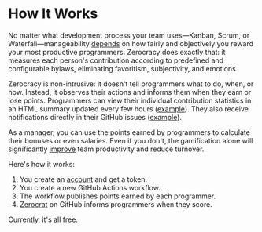 # How It Works

No matter what development process your team uses—Kanban, Scrum, or
Waterfall—manageability [depends][measure-or-not] on how fairly and objectively
you reward your most productive programmers. Zerocracy does exactly that: it
measures each person's contribution according to predefined and configurable
bylaws, eliminating favoritism, subjectivity, and emotions.

Zerocracy is non-intrusive: it doesn't tell programmers what to do, when, or
how. Instead, it observes their actions and informs them when they earn or lose
points. Programmers can view their individual contribution statistics in an
HTML summary updated every few hours ([example][vitals]).
They also receive notifications
directly in their GitHub issues ([example][reward]).

As a manager, you can use the points earned by programmers to calculate their
bonuses or even salaries. Even if you don't, the gamification alone will
significantly [improve][effect] team productivity and reduce turnover.

Here's how it works:

1. You create an [account][baza] and get a token.
1. You create a new GitHub Actions workflow.
1. The workflow publishes points earned by each programmer.
1. [Zerocrat][0crat] on GitHub informs programmers when they score.

Currently, it's all free.

[measure-or-not]: https://www.yegor256.com/2020/06/23/individual-performance-metrics.html
[vitals]: https://www.eolang.org/zerocracy/objectionary-vitals.html
[reward]: https://github.com/objectionary/eo/pull/3457#issuecomment-2455183697
[baza]: https://www.zerocracy.com/dash
[judges-action]: https://github.com/zerocracy/judges-action
[effect]: https://www.yegor256.com/2014/09/24/why-monetary-awards-dont-work.html
[0crat]: https://github.com/0crat
